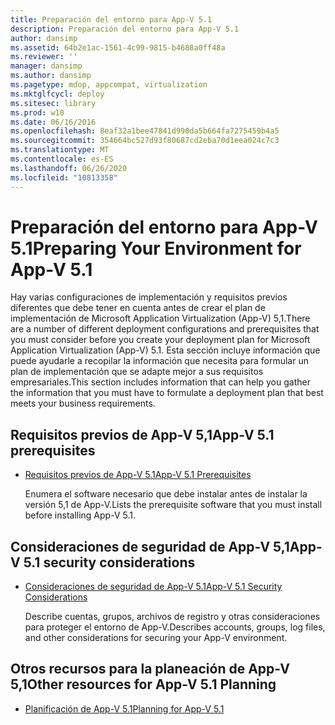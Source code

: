 ```yaml
---
title: Preparación del entorno para App-V 5.1
description: Preparación del entorno para App-V 5.1
author: dansimp
ms.assetid: 64b2e1ac-1561-4c99-9815-b4688a0ff48a
ms.reviewer: ''
manager: dansimp
ms.author: dansimp
ms.pagetype: mdop, appcompat, virtualization
ms.mktglfcycl: deploy
ms.sitesec: library
ms.prod: w10
ms.date: 06/16/2016
ms.openlocfilehash: 8eaf32a1bee47841d990da5b664fa7275459b4a5
ms.sourcegitcommit: 354664bc527d93f80687cd2eba70d1eea024c7c3
ms.translationtype: MT
ms.contentlocale: es-ES
ms.lasthandoff: 06/26/2020
ms.locfileid: "10813358"
---
```

# <span data-ttu-id="8034a-103">Preparación del entorno para App-V 5.1</span><span class="sxs-lookup"><span data-stu-id="8034a-103">Preparing Your Environment for App-V 5.1</span></span>


<span data-ttu-id="8034a-104">Hay varias configuraciones de implementación y requisitos previos diferentes que debe tener en cuenta antes de crear el plan de implementación de Microsoft Application Virtualization (App-V) 5,1.</span><span class="sxs-lookup"><span data-stu-id="8034a-104">There are a number of different deployment configurations and prerequisites that you must consider before you create your deployment plan for Microsoft Application Virtualization (App-V) 5.1.</span></span> <span data-ttu-id="8034a-105">Esta sección incluye información que puede ayudarle a recopilar la información que necesita para formular un plan de implementación que se adapte mejor a sus requisitos empresariales.</span><span class="sxs-lookup"><span data-stu-id="8034a-105">This section includes information that can help you gather the information that you must have to formulate a deployment plan that best meets your business requirements.</span></span>

## <span data-ttu-id="8034a-106">Requisitos previos de App-V 5,1</span><span class="sxs-lookup"><span data-stu-id="8034a-106">App-V 5.1 prerequisites</span></span>


-   [<span data-ttu-id="8034a-107">Requisitos previos de App-V 5.1</span><span class="sxs-lookup"><span data-stu-id="8034a-107">App-V 5.1 Prerequisites</span></span>](app-v-51-prerequisites.md)

    <span data-ttu-id="8034a-108">Enumera el software necesario que debe instalar antes de instalar la versión 5,1 de App-V.</span><span class="sxs-lookup"><span data-stu-id="8034a-108">Lists the prerequisite software that you must install before installing App-V 5.1.</span></span>

## <span data-ttu-id="8034a-109">Consideraciones de seguridad de App-V 5,1</span><span class="sxs-lookup"><span data-stu-id="8034a-109">App-V 5.1 security considerations</span></span>


-   [<span data-ttu-id="8034a-110">Consideraciones de seguridad de App-V 5.1</span><span class="sxs-lookup"><span data-stu-id="8034a-110">App-V 5.1 Security Considerations</span></span>](app-v-51-security-considerations.md)

    <span data-ttu-id="8034a-111">Describe cuentas, grupos, archivos de registro y otras consideraciones para proteger el entorno de App-V.</span><span class="sxs-lookup"><span data-stu-id="8034a-111">Describes accounts, groups, log files, and other considerations for securing your App-V environment.</span></span>






## <a href="" id="other-resources-for-app-v-5-1-planning-"></a><span data-ttu-id="8034a-112">Otros recursos para la planeación de App-V 5,1</span><span class="sxs-lookup"><span data-stu-id="8034a-112">Other resources for App-V 5.1 Planning</span></span>


-   [<span data-ttu-id="8034a-113">Planificación de App-V 5.1</span><span class="sxs-lookup"><span data-stu-id="8034a-113">Planning for App-V 5.1</span></span>](planning-for-app-v-51.md)

 

 





